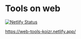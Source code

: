 # Tools on web

[![Netlify Status](https://api.netlify.com/api/v1/badges/b1c93603-8e4f-4981-b77b-3907b277d91d/deploy-status)](https://app.netlify.com/sites/web-tools-koizr/deploys)

https://web-tools-koizr.netlify.app/

